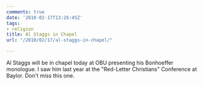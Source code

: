 ```yaml
---
comments: true
date: '2010-02-17T13:26:45Z'
tags:
- religion
title: Al Staggs in Chapel
url: "/2010/02/17/al-staggs-in-chapel/"

---
```

<p>Al Staggs will be in chapel today at OBU presenting his Bonhoeffer monologue. I saw him last year at the "Red-Letter Christians" Conference at Baylor. Don't miss this one.</p>
